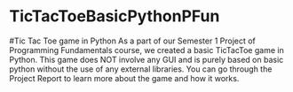 # TicTacToeBasicPythonPFun
#Tic Tac Toe game in Python 
As a part of our Semester 1 Project of Programming Fundamentals course, we created a basic TicTacToe game in Python. This game does NOT involve any GUI and is purely based on basic python without the use of any external libraries.
You can go through the Project Report to learn more about the game and how it works.
